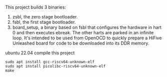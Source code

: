 This project builds 3 binaries:

1. zsbl, the zero stage bootloader.
2. fsbl, the first stage bootloader.
3. board\_setup, a binary based on fsbl that configures the hardware in hart 0
   and then executes ebreak. The other harts are parked in an infinite loop.
   It's intended to be used from OpenOCD to quickly prepare a HiFive Unleashed
   board for code to be downloaded into its DDR memory.

ubuntu 22.04 compile this project
```
sudo apt install gcc-riscv64-unknown-elf
sudo apt install picolibc-riscv64-unknown-elf
make
```


